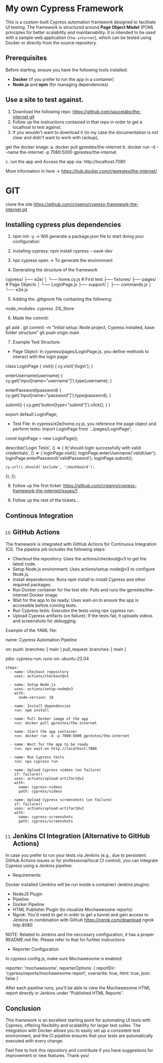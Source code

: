 # My own Cypress Framework

This is a custom-built Cypress automation framework designed to facilitate UI testing. The framework is structured around **Page Object Model** (POM) principles for better scalability and maintainability. It is intended to be used with a sample web application (`the-internet`), which can be tested using Docker or directly from the source repository.

## Prerequisites
Before starting, ensure you have the following tools installed:
- **Docker** (if you prefer to run the app in a container)
- **Node.js** and **npm** (for managing dependencies)

## Use a site to test against.
1. Download the following repo:
https://github.com/saucelabs/the-internet.git
2. Follow up the instructions contained in that repo in order to get a localhost to test against.
3. If you wouldn't want to download it (in my case the documentation is not clear and didn't want to work with rackup),

get the docker image: 
a. docker pull gprestes/the-internet
b. docker run -d --name the-internet -p 7080:5000 gprestes/the-internet

c. run the app and Access the app via: http://localhost:7080

More information in here -> https://hub.docker.com/r/gprestes/the-internet/

# GIT
clone the site
https://github.com/crisemy/cypress-framework-the-internet.git

## Installing cypress plus dependencies
1. npm init -y -> Will generate a package.json file to start doing your configuration
2. Installing cypress: npm install cypress --save-dev
3. npx cypress open -> To generate the environment

4. Generating the structure of the framework

cypress/
├── e2e/
│   └── home.cy.js         # First test
├── fixtures/
├── pages/                 # Page Objects
│   └── LoginPage.js
├── support/
│   ├── commands.js
│   └── e2e.js

5. Adding the .gitignore file containing the following:

node_modules
.cypress
.DS_Store

6.  Made the commit: 

git add .
git commit -m "Initial setup: Node project, Cypress installed, base folder structure"
git push origin main

7. Example Test Structure:
- Page Object: In cypress/pages/LoginPage.js, you define methods to interact with the login page:

class LoginPage {
  visit() {
    cy.visit('/login');
  }

  enterUsername(username) {
    cy.get('input[name="username"]').type(username);
  }

  enterPassword(password) {
    cy.get('input[name="password"]').type(password);
  }

  submit() {
    cy.get('button[type="submit"]').click();
  }
}

export default LoginPage;

- Test File: In cypress/e2e/home.cy.js, you reference the page object and perform tests:
import LoginPage from '../pages/LoginPage';

const loginPage = new LoginPage();

describe('Login Tests', () => {
  it('should login successfully with valid credentials', () => {
    loginPage.visit();
    loginPage.enterUsername('validUser');
    loginPage.enterPassword('validPassword');
    loginPage.submit();

    cy.url().should('include', '/dashboard');
  });
});

8. Follow up the first ticket: https://github.com/crisemy/cypress-framework-the-internet/issues/1

9. Follow up the rest of the tickets...

## Continous Integration 

10. ## GitHub Actions

The framework is integrated with GitHub Actions for Continuous Integration (CI). The pipeline job includes the following steps:
- Checkout the repository: Uses the actions/checkout@v3 to get the latest code.
- Setup Node.js environment: Uses actions/setup-node@v3 to configure Node.js.
- Install dependencies: Runs npm install to install Cypress and other required packages.
- Run Docker container for the test site: Pulls and runs the gprestes/the-internet Docker image.
- Wait for the app to be ready: Uses wait-on to ensure the app is accessible before running tests.
- Run Cypress tests: Executes the tests using npx cypress run.
- Upload Cypress artifacts (on failure): If the tests fail, it uploads videos and screenshots for debugging.

Example of the YAML file:

name: Cypress Automation Pipeline

on:
  push:
    branches: [ main ]
  pull_request:
    branches: [ main ]

jobs:
  cypress-run:
    runs-on: ubuntu-22.04

    steps:
      - name: Checkout repository
        uses: actions/checkout@v3

      - name: Setup Node.js
        uses: actions/setup-node@v3
        with:
          node-version: 18

      - name: Install dependencies
        run: npm install

      - name: Pull Docker image of the app
        run: docker pull gprestes/the-internet

      - name: Start the app container
        run: docker run -d -p 7080:5000 gprestes/the-internet

      - name: Wait for the app to be ready
        run: npx wait-on http://localhost:7080

      - name: Run Cypress tests
        run: npx cypress run

      - name: Upload Cypress videos (on failure)
        if: failure()
        uses: actions/upload-artifact@v2
        with:
          name: cypress-videos
          path: cypress/videos

      - name: Upload Cypress screenshots (on failure)
        if: failure()
        uses: actions/upload-artifact@v2
        with:
          name: cypress-screenshots
          path: cypress/screenshots

11. ## Jenkins CI Integration (Alternative to GitHub Actions)

In case you prefer to run your tests via Jenkins (e.g., due to persistent GitHub Actions issues or for professional/local CI control), you can integrate Cypress using a Jenkins pipeline.

- Requirements:

Docker installed (Jenkins will be run inside a container)
Jenkins plugins:
  - NodeJS Plugin
  - Pipeline
  - Docker Pipeline
  - HTML Publisher Plugin (to visualize Mochawesome reports)
  - Ngrok: You'd need to get in order to get a tunnel and gain access to Jenkins in combination with Github
https://ngrok.com/download
ngrok http 8080

NOTE: Related to Jenkins and the neccesary configuration, it has a proper README.md file. Please refer to that for further instructions

- Reporter Configuration

In cypress.config.js, make sure Mochawesome is enabled:

reporter: 'mochawesome',
reporterOptions: {
  reportDir: 'cypress/reports/mochawesome-report',
  overwrite: true,
  html: true,
  json: false
}

After each pipeline runs, you’ll be able to view the Mochawesome HTML report directly in Jenkins under “Published HTML Reports”.

##  Conclusion
This framework is an excellent starting point for automating UI tests with Cypress, offering flexibility and scalability for larger test suites. The integration with Docker allows you to easily set up a consistent test environment, and the CI pipeline ensures that your tests are automatically executed with every change.

Feel free to fork this repository and contribute if you have suggestions for improvement or new features.
Thank you!